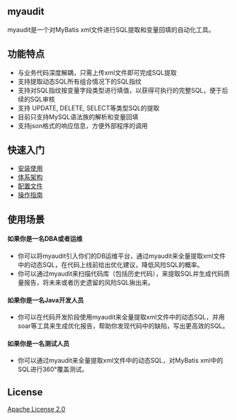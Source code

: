 ## myaudit

myaudit是一个对MyBatis xml文件进行SQL提取和变量回填的自动化工具。

## 功能特点

* 与业务代码深度解耦，只需上传xml文件即可完成SQL提取
* 支持提取动态SQL所有组合情况下的SQL指纹
* 支持对SQL指纹按变量字段类型进行填值，以获得可执行的完整SQL，便于后续的SQL审核
* 支持 UPDATE, DELETE, SELECT等类型SQL的提取
* 目前只支持MySQL语法族的解析和变量回填
* 支持json格式的响应信息，方便外部程序的调用

## 快速入门
* [安装使用](https://github.com/dbaxg/myaudit/tree/master/doc/install.md)
* [体系架构](https://github.com/dbaxg/myaudit/tree/master/doc/structure.md)
* [配置文件](https://github.com/dbaxg/myaudit/tree/master/doc/config.md)
* [操作指南](https://github.com/dbaxg/myaudit/tree/master/doc/handbook.md)

## 使用场景

#### 如果你是一名DBA或者运维
* 你可以将myaudit引入你们的DB运维平台，通过myaudit来全量提取xml文件中的动态SQL，在代码上线前给出优化建议，降低风险SQL的概率。
* 你可以通过myaudit来扫描代码库（包括历史代码），来提取SQL并生成代码质量报告，将未来或者历史遗留的风险SQL揪出来。

#### 如果你是一名Java开发人员
* 你可以在代码开发阶段使用myaudit来全量提取xml文件中的动态SQL，并用soar等工具来生成优化报告，帮助你发现代码中的缺陷，写出更高效的SQL。

#### 如果你是一名测试人员
* 你可以通过myaudit来全量提取xml文件中的动态SQL，对MyBatis xml中的SQL进行360°覆盖测试。

## License

[Apache License 2.0](https://github.com/dbaxg/myaudit/tree/master/LICENSE)
